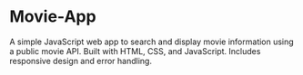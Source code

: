 # Movie-App
A simple JavaScript web app to search and display movie information using a public movie API. Built with HTML, CSS, and JavaScript. Includes responsive design and error handling.
